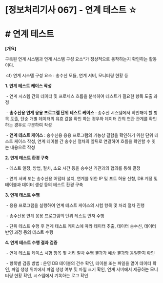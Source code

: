 

# [정보처리기사 067] - 연계 테스트 ☆



# **# 연계 테스트**

**[개요]**

구축된 연계 시스템과 연계 시스템 구성 요소*가 정상적으로 동작하는지 확인하는 활동이다.

​        cf) 연계 시스템 구성 요소 : 송수신 모듈, 연계 서버, 모니터링 현황 등



**1. 연계 테스트 케이스 작성**

​    \- 연계 시스템 간의 데이터 및 프로세스 흐름을 분석하여 테스트가 필요한 항목 도출 과정

​    \- **송수신용 연계 응용 프로그램 단위 테스트 케이스** : 송수신 시스템에서 확인해야 할 항목 도출, 단순 개별 데이터의 유효 값을 확인 하는 경우와 데이터 간의 연관 관계를 확인하는 경우로 구분하여 작성

​    \- **연계 테스트 케이스** : 송수신용 응용 프로그램의 기능상 결함을 확인하기 위한 단위 테스트 케이스 작성, 연계 테이블 간 송수신 절차의 앞뒤로 연결하여 흐름을 확인할 수 잇는 내용으로 작성



**2. 연계 테스트 환경 구축**

​    \- 테스트 일정, 방법, 절차, 소요 시간 등을 송수신 기관과의 협의를 통해 결정

​    \- 연계 서버 또는 송수신용 어댑터 설치, 연계를 위한 IP 및 포트 허용 신청, DB 계정 및 테이블과 데이터 생성 등의 테스트 환경 구축



**3. 연계 테스트 수행**

​    \- 응용 프로그램을 실행하여 연계 테스트 케이스의 시험 항목 및 처리 절차 진행

​    \- 송수신용 연계 응용 프로그램의 단위 테스트 먼저 수행

​    \- 단위 테스트 수행 후 연계 테스트 케이스에 따라 데이터 추출, 데이터 송수신, 데이터 반영 과정 등의 테스트 수행



**4. 연계 테스트 수행 결과 검증**

​    \- 연계 테스트 케이스 시험 항목 및 처리 절차 수행 결과가 예상 결과와 동일한지 확인

​    \- 항목별 검증 방법 : 운영 DB 테이블의 건수 확인, 테이블 또는 파일을 열어 데이터 확인, 파일 생성 위치에서 파일 생성 여부 및 파일 크기 확인, 연계 서버에서 제공하는 모니터링 현황 확인, 시스템에서 기록하는 로그 확인